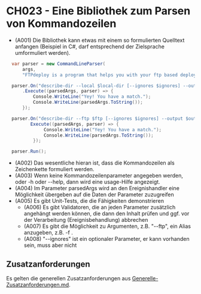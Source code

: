 # CH023 - Eine Bibliothek zum Parsen von Kommandozeilen

- (A001) Die Bibliothek kann etwas mit einem so formulierten Quelltext anfangen (Beispiel in C#, darf entsprechend der Zielsprache umformuliert werden). 

```csharp
  var parser = new CommandLineParser(
      args, 
      "FTPdeploy is a program that helps you with your ftp based deployment");

  parser.On("describe-dir --local $local-dir [--ignores $ignores] --output $output")
      .Execute((parsedArgs, parser) => {
          Console.WriteLine("Yey! You have a match.");
          Console.WriteLine(parsedArgs.ToString());
      });

  parser.On("describe-dir --ftp $ftp [--ignores $ignores] --output $output").
         Execute((parsedArgs, parser) => {
              Console.WriteLine("Yey! You have a match.");
              Console.WriteLine(parsedArgs.ToString());
          });

  parser.Run();
```

- (A002) Das wesentliche hieran ist, dass die Kommandozeilen als Zeichenkette formuliert werden. 
- (A003) Wenn keine Kommandozeilenparameter angegeben werden, oder -h oder --help, dann wird eine usage-Hilfe angezeigt.
- (A004) Im Parameter parsedArgs wird an den Ereignishandler eine Möglichkeit übergeben auf die Daten der Parameter zuzugreifen
- (A005) Es gibt Unit-Tests, die die Fähigkeiten demonstrieren
  - (A006) Es gibt Validatoren, die an jeden Parameter zusätzlich angehängt werden können, die dann den Inhalt prüfen und ggf. vor der Verarbeitung (Ereignisbehandlung) abbrechen
  - (A007) Es gibt die Möglichkeit zu Argumenten, z.B. "--ftp", ein Alias anzugeben, z.B. -f .
  - (A008) "--ignores" ist ein optionaler Parameter, er kann vorhanden sein, muss aber nicht

## Zusatzanforderungen

Es gelten die generellen Zusatzanforderungen aus [Generelle-Zusatzanforderungen.md](../Generelle-Zusatzanforderungen.md).
